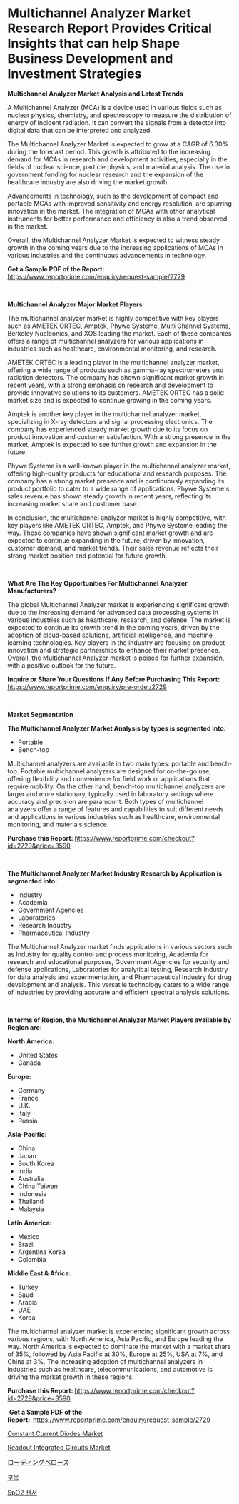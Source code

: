 <p><h1>Multichannel Analyzer Market Research Report Provides Critical Insights that can help Shape Business Development and Investment Strategies</h1></p><p><strong>Multichannel Analyzer Market Analysis and Latest Trends</strong></p>
<p><p>A Multichannel Analyzer (MCA) is a device used in various fields such as nuclear physics, chemistry, and spectroscopy to measure the distribution of energy of incident radiation. It can convert the signals from a detector into digital data that can be interpreted and analyzed.</p><p>The Multichannel Analyzer Market is expected to grow at a CAGR of 6.30% during the forecast period. This growth is attributed to the increasing demand for MCAs in research and development activities, especially in the fields of nuclear science, particle physics, and material analysis. The rise in government funding for nuclear research and the expansion of the healthcare industry are also driving the market growth.</p><p>Advancements in technology, such as the development of compact and portable MCAs with improved sensitivity and energy resolution, are spurring innovation in the market. The integration of MCAs with other analytical instruments for better performance and efficiency is also a trend observed in the market.</p><p>Overall, the Multichannel Analyzer Market is expected to witness steady growth in the coming years due to the increasing applications of MCAs in various industries and the continuous advancements in technology.</p></p>
<p><strong>Get a Sample PDF of the Report:&nbsp;</strong> <a href="https://www.reportprime.com/enquiry/request-sample/2729">https://www.reportprime.com/enquiry/request-sample/2729</a></p>
<p>&nbsp;</p>
<p><strong>Multichannel Analyzer Major Market Players</strong></p>
<p><p>The multichannel analyzer market is highly competitive with key players such as AMETEK ORTEC, Amptek, Phywe Systeme, Multi Channel Systems, Berkeley Nucleonics, and XOS leading the market. Each of these companies offers a range of multichannel analyzers for various applications in industries such as healthcare, environmental monitoring, and research.</p><p>AMETEK ORTEC is a leading player in the multichannel analyzer market, offering a wide range of products such as gamma-ray spectrometers and radiation detectors. The company has shown significant market growth in recent years, with a strong emphasis on research and development to provide innovative solutions to its customers. AMETEK ORTEC has a solid market size and is expected to continue growing in the coming years.</p><p>Amptek is another key player in the multichannel analyzer market, specializing in X-ray detectors and signal processing electronics. The company has experienced steady market growth due to its focus on product innovation and customer satisfaction. With a strong presence in the market, Amptek is expected to see further growth and expansion in the future.</p><p>Phywe Systeme is a well-known player in the multichannel analyzer market, offering high-quality products for educational and research purposes. The company has a strong market presence and is continuously expanding its product portfolio to cater to a wide range of applications. Phywe Systeme's sales revenue has shown steady growth in recent years, reflecting its increasing market share and customer base.</p><p>In conclusion, the multichannel analyzer market is highly competitive, with key players like AMETEK ORTEC, Amptek, and Phywe Systeme leading the way. These companies have shown significant market growth and are expected to continue expanding in the future, driven by innovation, customer demand, and market trends. Their sales revenue reflects their strong market position and potential for future growth.</p></p>
<p>&nbsp;</p>
<p><strong>What Are The Key Opportunities For Multichannel Analyzer Manufacturers?</strong></p>
<p><p>The global Multichannel Analyzer market is experiencing significant growth due to the increasing demand for advanced data processing systems in various industries such as healthcare, research, and defense. The market is expected to continue its growth trend in the coming years, driven by the adoption of cloud-based solutions, artificial intelligence, and machine learning technologies. Key players in the industry are focusing on product innovation and strategic partnerships to enhance their market presence. Overall, the Multichannel Analyzer market is poised for further expansion, with a positive outlook for the future.</p></p>
<p><strong>Inquire or Share Your Questions If Any Before Purchasing This Report:</strong> <a href="https://www.reportprime.com/enquiry/pre-order/2729">https://www.reportprime.com/enquiry/pre-order/2729</a></p>
<p>&nbsp;</p>
<p><strong>Market Segmentation</strong></p>
<p><strong>The Multichannel Analyzer Market Analysis by types is segmented into:</strong></p>
<p><ul><li>Portable</li><li>Bench-top</li></ul></p>
<p><p>Multichannel analyzers are available in two main types: portable and bench-top. Portable multichannel analyzers are designed for on-the-go use, offering flexibility and convenience for field work or applications that require mobility. On the other hand, bench-top multichannel analyzers are larger and more stationary, typically used in laboratory settings where accuracy and precision are paramount. Both types of multichannel analyzers offer a range of features and capabilities to suit different needs and applications in various industries such as healthcare, environmental monitoring, and materials science.</p></p>
<p><strong>Purchase this Report:&nbsp;</strong><a href="https://www.reportprime.com/checkout?id=2729&price=3590">https://www.reportprime.com/checkout?id=2729&price=3590</a></p>
<p>&nbsp;</p>
<p><strong>The Multichannel Analyzer Market Industry Research by Application is segmented into:</strong></p>
<p><ul><li>Industry</li><li>Academia</li><li>Government Agencies</li><li>Laboratories</li><li>Research Industry</li><li>Pharmaceutical Industry</li></ul></p>
<p><p>The Multichannel Analyzer market finds applications in various sectors such as Industry for quality control and process monitoring, Academia for research and educational purposes, Government Agencies for security and defense applications, Laboratories for analytical testing, Research Industry for data analysis and experimentation, and Pharmaceutical Industry for drug development and analysis. This versatile technology caters to a wide range of industries by providing accurate and efficient spectral analysis solutions.</p></p>
<p>&nbsp;</p>
<p><strong>In terms of Region, the Multichannel Analyzer Market Players available by Region are:</strong></p>
<p>
    <p> <strong> North America: </strong>
        <ul>
            <li>United States</li>
            <li>Canada</li>
        </ul>
        </p> 
    <p> <strong> Europe: </strong>
        <ul>
            <li>Germany</li>
            <li>France</li>
            <li>U.K.</li>
            <li>Italy</li>
            <li>Russia</li>
        </ul>
        </p> 
    <p> <strong> Asia-Pacific: </strong>
        <ul>
            <li>China</li>
            <li>Japan</li>
            <li>South Korea</li>
            <li>India</li>
            <li>Australia</li>
            <li>China Taiwan</li>
            <li>Indonesia</li>
            <li>Thailand</li>
            <li>Malaysia</li>
        </ul>
        </p> 
    <p> <strong> Latin America: </strong>
        <ul>
            <li>Mexico</li>
            <li>Brazil</li>
            <li>Argentina Korea</li>
            <li>Colombia</li>
        </ul>
        </p> 
    <p> <strong> Middle East & Africa: </strong>
        <ul>
            <li>Turkey</li>
            <li>Saudi</li>
            <li>Arabia</li>
            <li>UAE</li>
            <li>Korea</li>
        </ul>
    </p>
    </p>
<p><p>The multichannel analyzer market is experiencing significant growth across various regions, with North America, Asia Pacific, and Europe leading the way. North America is expected to dominate the market with a market share of 35%, followed by Asia Pacific at 30%, Europe at 25%, USA at 7%, and China at 3%. The increasing adoption of multichannel analyzers in industries such as healthcare, telecommunications, and automotive is driving the market growth in these regions.</p></p>
<p><strong>Purchase this Report: </strong><a href="https://www.reportprime.com/checkout?id=2729&price=3590">https://www.reportprime.com/checkout?id=2729&price=3590</a></p>
<p>&nbsp;<strong>Get a Sample PDF of the Report:&nbsp;&nbsp;</strong><a href="https://www.reportprime.com/enquiry/request-sample/2729">https://www.reportprime.com/enquiry/request-sample/2729</a></p>
<p><strong></strong></p>
<p><p><a href="https://github.com/fiixsa/Market-Research-Report-List-2/blob/main/constant-current-diodes-market.md">Constant Current Diodes Market</a></p><p><a href="https://github.com/Airanohannonzb68e5pb53oc1/Market-Research-Report-List-1/blob/main/readout-integrated-circuits-market.md">Readout Integrated Circuits Market</a></p><p><a href="https://github.com/AriMuller2009/Market-Research-Report-List-1/blob/main/774129312175.md">ローディングベローズ</a></p><p><a href="https://github.com/TimmyMann6767/Market-Research-Report-List-1/blob/main/837576211453.md">부목</a></p><p><a href="https://github.com/JeromeRtyau89966/Market-Research-Report-List-1/blob/main/882975711454.md">SpO2 센서</a></p></p>